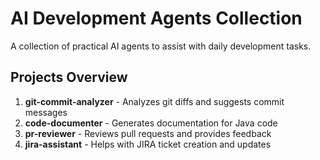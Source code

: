 # AI Development Agents Collection

A collection of practical AI agents to assist with daily development tasks.

## Projects Overview

1. **git-commit-analyzer** - Analyzes git diffs and suggests commit messages
2. **code-documenter** - Generates documentation for Java code
3. **pr-reviewer** - Reviews pull requests and provides feedback
4. **jira-assistant** - Helps with JIRA ticket creation and updates 